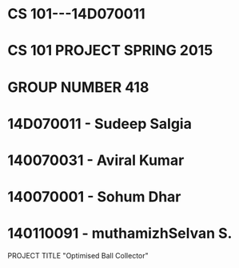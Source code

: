 # CS 101---14D070011
# CS 101 PROJECT SPRING 2015
# GROUP NUMBER 418
# 14D070011 - Sudeep Salgia 
# 140070031 - Aviral Kumar 
# 140070001 - Sohum Dhar
# 140110091 - muthamizhSelvan S. 
PROJECT TITLE "Optimised Ball Collector"
